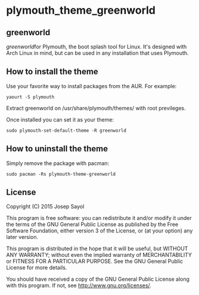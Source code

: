 # plymouth_theme_greenworld
## greenworld

*greenworld*for Plymouth, the boot splash tool for Linux. It's designed with Arch Linux in mind, but can be used in any installation that uses Plymouth.


## How to install the theme
Use your favorite way to install packages from the AUR. For example:

    yaourt -S plymouth

Extract greenworld on /usr/share/plymouth/themes/ with root previleges.

Once installed you can set it as your theme:

    sudo plymouth-set-default-theme -R greenworld

## How to uninstall the theme
Simply remove the package with pacman:

    sudo pacman -Rs plymouth-theme-greenworld

## License

Copyright (C) 2015  Josep Sayol

This program is free software: you can redistribute it and/or modify
it under the terms of the GNU General Public License as published by
the Free Software Foundation, either version 3 of the License, or
(at your option) any later version.

This program is distributed in the hope that it will be useful,
but WITHOUT ANY WARRANTY; without even the implied warranty of
MERCHANTABILITY or FITNESS FOR A PARTICULAR PURPOSE.  See the
GNU General Public License for more details.

You should have received a copy of the GNU General Public License
along with this program.  If not, see <http://www.gnu.org/licenses/>.
